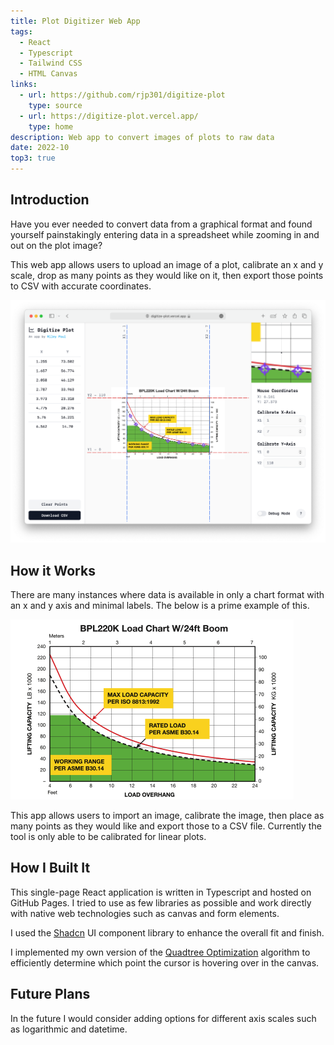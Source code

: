 ```yaml
---
title: Plot Digitizer Web App
tags:
  - React
  - Typescript
  - Tailwind CSS
  - HTML Canvas
links:
  - url: https://github.com/rjp301/digitize-plot
    type: source
  - url: https://digitize-plot.vercel.app/
    type: home
description: Web app to convert images of plots to raw data
date: 2022-10
top3: true
---
```


## Introduction

Have you ever needed to convert data from a graphical format and found yourself painstakingly entering data in a spreadsheet while zooming in and out on the plot image?

This web app allows users to upload an image of a plot, calibrate an x and y scale, drop as many points as they would like on it, then export those points to CSV with accurate coordinates.

![screenshot](./screenshot.png)

## How it Works

There are many instances where data is available in only a chart format with an x and y axis and minimal labels. The below is a prime example of this.

![example plot](./BPL220K_24ft.png)

This app allows users to import an image, calibrate the image, then place as many points as they would like and export those to a CSV file. Currently the tool is only able to be calibrated for linear plots.

## How I Built It

This single-page React application is written in Typescript and hosted on GitHub Pages. I tried to use as few libraries as possible and work directly with native web technologies such as canvas and form elements.

I used the [Shadcn](https://ui.shadcn.com) UI component library to enhance the overall fit and finish.

I implemented my own version of the [Quadtree Optimization](https://en.wikipedia.org/wiki/Quadtree) algorithm to efficiently determine which point the cursor is hovering over in the canvas.

## Future Plans

In the future I would consider adding options for different axis scales such as logarithmic and datetime.
